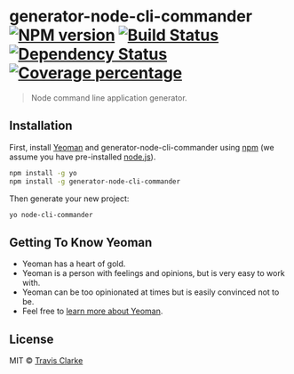 # generator-node-cli-commander [![NPM version][npm-image]][npm-url] [![Build Status][travis-image]][travis-url] [![Dependency Status][daviddm-image]][daviddm-url] [![Coverage percentage][coveralls-image]][coveralls-url]

> Node command line application generator.

## Installation

First, install [Yeoman](http://yeoman.io) and generator-node-cli-commander using [npm](https://www.npmjs.com/) (we assume you have pre-installed [node.js](https://nodejs.org/)).

```bash
npm install -g yo
npm install -g generator-node-cli-commander
```

Then generate your new project:

```bash
yo node-cli-commander
```

## Getting To Know Yeoman

* Yeoman has a heart of gold.
* Yeoman is a person with feelings and opinions, but is very easy to work with.
* Yeoman can be too opinionated at times but is easily convinced not to be.
* Feel free to [learn more about Yeoman](http://yeoman.io/).

## License

MIT © [Travis Clarke](https://www.travismclarke.com/)

[npm-image]: https://badge.fury.io/js/generator-node-cli-commander.svg
[npm-url]: https://npmjs.org/package/generator-node-cli-commander
[travis-image]: https://travis-ci.org/clarketm/generator-node-cli-commander.svg?branch=master
[travis-url]: https://travis-ci.org/clarketm/generator-node-cli-commander
[daviddm-image]: https://david-dm.org/clarketm/generator-node-cli-commander.svg?theme=shields.io
[daviddm-url]: https://david-dm.org/clarketm/generator-node-cli-commander
[coveralls-image]: https://coveralls.io/repos/clarketm/generator-node-cli-commander/badge.svg
[coveralls-url]: https://coveralls.io/r/clarketm/generator-node-cli-commander
